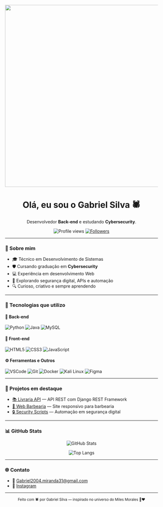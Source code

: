 <p align="center">
  <img src="https://media.giphy.com/media/v1.Y2lkPTc5MGI3NjExZDk2ZTh6bHpnMHVzZWl3aWFzZmlweGJuMXdsaXhuZzZ3b2Yyd2cxaiZlcD12MV9pbnRlcm5hbF9naWZfYnlfaWQmY3Q9Zw/1qiywDYLLAk3jpDBaE/giphy.gif" width="600"/>
</p>

<h1 align="center">Olá, eu sou o Gabriel Silva 🕷️</h1>

<p align="center">
Desenvolvedor <strong>Back-end</strong> e estudando <strong>Cybersecurity</strong>.
</p>

<p align="center">
  <img src="https://komarev.com/ghpvc/?username=Gabriel-sillva&color=red&style=flat-square" alt="Profile views"/>
  <a href="https://github.com/Gabriel-sillva?tab=followers">
    <img src="https://img.shields.io/github/followers/Gabriel-sillva?label=Seguidores&style=flat-square&color=red" alt="Followers"/>
  </a>
</p>

---

### 🧠 Sobre mim

- 🎓 Técnico em Desenvolvimento de Sistemas  
- 🛡️ Cursando graduação em **Cybersecurity**
- 💻 Experiência em desenvolvimento Web
- 🧪 Explorando segurança digital, APIs e automação
- 🔍 Curioso, criativo e sempre aprendendo

---

### 🚀 Tecnologias que utilizo

#### 🔧 Back-end

![Python](https://img.shields.io/badge/Python-000000?style=for-the-badge&logo=python&logoColor=red)
![Java](https://img.shields.io/badge/Java-000000?style=for-the-badge&logo=java&logoColor=red)
![MySQL](https://img.shields.io/badge/MySQL-000000?style=for-the-badge&logo=mysql&logoColor=red)

#### 🎨 Front-end

![HTML5](https://img.shields.io/badge/HTML5-000000?style=for-the-badge&logo=html5&logoColor=red)
![CSS3](https://img.shields.io/badge/CSS3-000000?style=for-the-badge&logo=css3&logoColor=red)
![JavaScript](https://img.shields.io/badge/JavaScript-000000?style=for-the-badge&logo=javascript&logoColor=red)

#### ⚙️ Ferramentas e Outros

![VSCode](https://img.shields.io/badge/VS%20Code-000000?style=for-the-badge&logo=visualstudiocode&logoColor=red)
![Git](https://img.shields.io/badge/Git-000000?style=for-the-badge&logo=git&logoColor=red)
![Docker](https://img.shields.io/badge/Docker-000000?style=for-the-badge&logo=docker&logoColor=red)
![Kali Linux](https://img.shields.io/badge/Kali_Linux-000000?style=for-the-badge&logo=kalilinux&logoColor=red)
![Figma](https://img.shields.io/badge/Figma-000000?style=for-the-badge&logo=figma&logoColor=red)

---

### 📂 Projetos em destaque

- [📚 Livraria API](https://github.com/Gabriel-sillva/Livraria.git) — API REST com Django REST Framework  
- [💈 Web Barbearia](https://github.com/Gabriel-sillva/web_barbearia.git) — Site responsivo para barbearia  
- [🔒 Security Scripts](https://github.com/Gabriel-sillva/senha_segura.git) — Automação em segurança digital  

---

### 📊 GitHub Stats

<p align="center">
  <img src="https://github-readme-stats.vercel.app/api?username=Gabriel-sillva&show_icons=true&theme=dark&hide_border=false" alt="GitHub Stats"/>
</p>

<p align="center">
  <img src="https://github-readme-stats.vercel.app/api/top-langs/?username=Gabriel-sillva&layout=compact&theme=dark&hide_border=false" alt="Top Langs"/>
</p>

---

### 🌐 Contato

- 📧 Gabriel2004.miranda31@gmail.com  
- 📸 [Instagram](https://www.instagram.com/biel_sillva11/)

---

<p align="center">
  <sub>Feito com 🕷️ por Gabriel Silva — inspirado no universo do Miles Morales 🖤❤️</sub>
</p>

